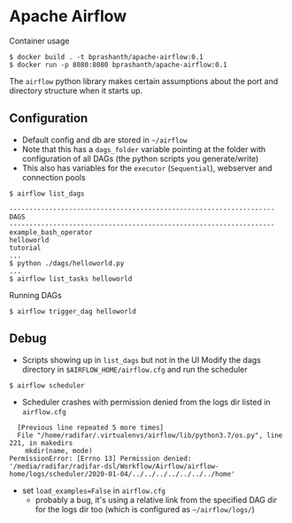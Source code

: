 # Apache Airflow

Container usage
```
$ docker build . -t bprashanth/apache-airflow:0.1
$ docker run -p 8080:8080 bprashanth/apache-airflow:0.1
```

The `airflow` python library makes certain assumptions about the port and
directory structure when it starts up.

## Configuration

* Default config and db are stored in `~/airflow`
* Note that this has a `dags_folder` variable pointing at the folder with
  configuration of all DAGs (the python scripts you generate/write)
* This also has variables for the `executor` (`Sequential`), webserver and
  connection pools
```
$ airflow list_dags

-------------------------------------------------------------------
DAGS
-------------------------------------------------------------------
example_bash_operator
helloworld
tutorial
...
$ python ./dags/helloworld.py
...
$ airflow list_tasks helloworld
```

Running DAGs
```
$ airflow trigger_dag helloworld
```

## Debug

* Scripts showing up in `list_dags` but not in the UI
Modify the dags directory in `$AIRFLOW_HOME/airflow.cfg` and run the scheduler
```
$ airflow scheduler
```

* Scheduler crashes with permission denied from the logs dir listed in `airflow.cfg`
```
  [Previous line repeated 5 more times]
  File "/home/radifar/.virtualenvs/airflow/lib/python3.7/os.py", line 221, in makedirs
    mkdir(name, mode)
PermissionError: [Errno 13] Permission denied: '/media/radifar/radifar-dsl/Workflow/Airflow/airflow-home/logs/scheduler/2020-01-04/../../../../../../../home'
```

* set `load_examples=False` in `airflow.cfg`
    - probably a bug, it's using a relative link from the specified DAG dir for
      the logs dir too (which is configured as `~/airflow/logs/`)
